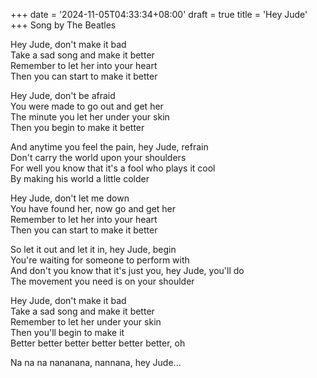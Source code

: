 +++
date = '2024-11-05T04:33:34+08:00'
draft = true
title = 'Hey Jude'
+++
Song by The Beatles  

Hey Jude, don't make it bad  
Take a sad song and make it better  
Remember to let her into your heart  
Then you can start to make it better  

Hey Jude, don't be afraid  
You were made to go out and get her  
The minute you let her under your skin  
Then you begin to make it better  

And anytime you feel the pain, hey Jude, refrain  
Don't carry the world upon your shoulders  
For well you know that it's a fool who plays it cool  
By making his world a little colder  

Hey Jude, don't let me down  
You have found her, now go and get her  
Remember to let her into your heart  
Then you can start to make it better  

So let it out and let it in, hey Jude, begin  
You're waiting for someone to perform with  
And don't you know that it's just you, hey Jude, you'll do  
The movement you need is on your shoulder  

Hey Jude, don't make it bad  
Take a sad song and make it better  
Remember to let her under your skin  
Then you'll begin to make it  
Better better better better better better, oh  

Na na na nananana, nannana, hey Jude...